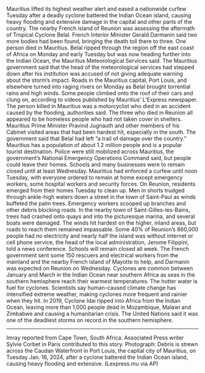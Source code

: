 Mauritius lifted its highest weather alert and eased a nationwide curfew Tuesday after a deadly cyclone battered the Indian Ocean island, causing heavy flooding and extensive damage in the capital and other parts of the country.
The nearby French island of Reunion was assessing the aftermath of Tropical Cyclone Belal. French Interior Minister Gerald Darmanin said two more bodies had been found, bringing the death toll there to three. One person died in Mauritius.
Belal ripped through the region off the east coast of Africa on Monday and early Tuesday but was now heading further into the Indian Ocean, the Mauritius Meteorological Services said.
The Mauritius government said that the head of the meteorological services had stepped down after his institution was accused of not giving adequate warning about the storm’s impact.
Roads in the Mauritius capital, Port Louis, and elsewhere turned into raging rivers on Monday as Belal brought torrential rains and high winds. Some people climbed onto the roof of their cars and clung on, according to videos published by Mauritius’ L’Express newspaper.
The person killed in Mauritius was a motorcyclist who died in an accident caused by the flooding, authorities said. The three who died in Reunion all appeared to be homeless people who had not taken cover in shelters.
Mauritius Prime Minister Pravind Jugnauth and other members of his Cabinet visited areas that had been hardest hit, especially in the south. The government said that Belal had left “a trail of damage over the country.”
Mauritius has a population of about 1.2 million people and is a popular tourist destination.
Police were still mobilized across Mauritius, the government’s National Emergency Operations Command said, but people could leave their homes. Schools and many businesses were to remain closed until at least Wednesday.
Mauritius had enforced a curfew until noon Tuesday, with everyone ordered to remain at home except emergency workers, some hospital workers and security forces.
On Reunion, residents emerged from their homes Tuesday to clean up. Men in shorts trudged through ankle-high waters down a street in the town of Saint-Paul as winds buffeted the palm trees. Emergency workers scooped up branches and other debris blocking roads.
In the nearby town of Saint-Gilles-les-Bains, trees had crashed onto quays and into the picturesque marina, and several boats were damaged. The winds hit hardest on the higher, inland areas, but roads to reach them remained impassable.
Some 40% of Reunion’s 860,000 people had no electricity and nearly half the island was without internet or cell phone service, the head of the local administration, Jerome Filippini, told a news conference. Schools will remain closed all week.
The French government sent some 150 rescuers and electrical workers from the mainland and the nearby French island of Mayotte to help, and Darmanin was expected on Reunion on Wednesday.
Cyclones are common between January and March in the Indian Ocean near southern Africa as seas in the southern hemisphere reach their warmest temperatures. The hotter water is fuel for cyclones.
Scientists say human-caused climate change has intensified extreme weather, making cyclones more frequent and rainier when they hit.
In 2019, Cyclone Idai ripped into Africa from the Indian Ocean, leaving more than 1,000 people dead in Mozambique, Malawi and Zimbabwe and causing a humanitarian crisis. The United Nations said it was one of the deadliest storms on record in the southern hemisphere.
___
Imray reported from Cape Town, South Africa. Associated Press writer Sylvie Corbet in Paris contributed to this story.
Photograph: Debris is strewn across the Caudan Waterfront in Port Louis, the capital city of Mauritius, on Tuesday Jan. 16, 2024, after a cyclone battered the Indian Ocean island, causing heavy flooding and extensive. (Lexpress.mu via AP)